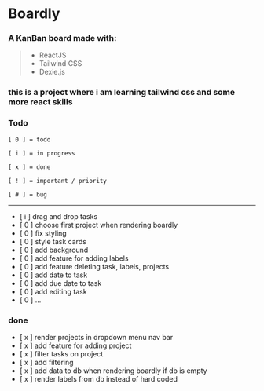 # Boardly

### A KanBan board made with:

> - ReactJS
> - Tailwind CSS
> - Dexie.js

### this is a project where i am learning tailwind css and some more react skills

### Todo


`[ 0 ] = todo`

`[ i ] = in progress`

`[ x ] = done`

`[ ! ] = important / priority`

`[ # ] = bug`

--------

- [ i ] drag and drop tasks
- [ 0 ] choose first project when rendering boardly
- [ 0 ] fix styling
- [ 0 ] style task cards
- [ 0 ] add background
- [ 0 ] add feature for adding labels
- [ 0 ] add feature deleting task, labels, projects
- [ 0 ] add date to task
- [ 0 ] add due date to task
- [ 0 ] add editing task
- [ 0 ] ...

### done

- [ x ] render projects in dropdown menu nav bar
- [ x ] add feature for adding project
- [ x ] filter tasks on project
- [ x ] add filtering
- [ x ] add data to db when rendering boardly if db is empty
- [ x ] render labels from db instead of hard coded
